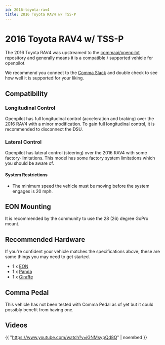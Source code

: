 ```yaml
---
id: 2016-toyota-rav4
title: 2016 Toyota RAV4 w/ TSS-P
---
```

# 2016 Toyota RAV4 w/ TSS-P

The 2016 Toyota RAV4 was upstreamed to the [commaai/openpilot](https://github.com/commaai/openpilot) repository and generally means it is a compatible / supported vehicle for openpilot.

We recommend you connect to the [Comma Slack](https://slack.comma.ai) and double check to see how well it is supported for your liking.

## Compatibility

### Longitudinal Control

Openpilot has full longitudinal control (acceleration and braking) over the 2016 RAV4 with a minor modification.
To gain full longitudinal control, it is recommended to disconnect the DSU.

### Lateral Control

Openpilot has lateral control (steering) over the 2016 RAV4 with some factory-limitations.
This model has some factory system limitations which you should be aware of.

#### System Restrictions

* The minimum speed the vehicle must be moving before the system engages is 20 mph.

## EON Mounting

It is recommended by the community to use the 28 (26) degree GoPro mount.

## Recommended Hardware

If you're confident your vehicle matches the specifications above, these are some things you may need to get started.

* 1 x [EON](/hardware/eon/)
* 1 x [Panda](/hardware/panda/)
* 1 x [Giraffe](/hardware/giraffe/)

## Comma Pedal

This vehicle has not been tested with Comma Pedal as of yet but it could possibly benefit from having one.


## Videos

{{ "https://www.youtube.com/watch?v=jGNMsypQd8Q" | noembed }}


